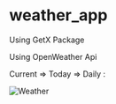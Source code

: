# weather_app

Using GetX Package 

Using OpenWeather Api 

Current => Today => Daily : 


![Weather](https://github.com/Bhavin-Pathak/Flutter-Projects/assets/105209903/de9ad5e4-31f4-4aaa-bd7a-a332f6029f71)

